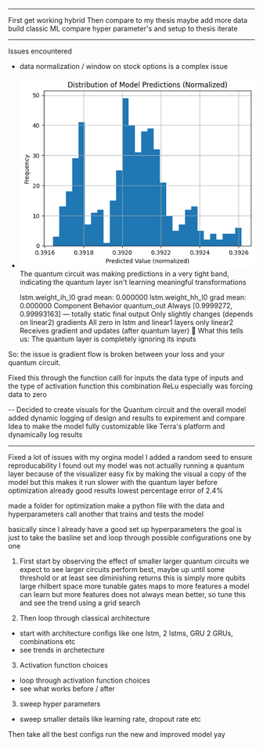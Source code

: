 
---
First get working hybrid
Then compare to my thesis 
maybe add more data 
build classic ML
compare hyper parameter's and setup to thesis
iterate

---
Issues encountered
- data normalization / window on stock options is a complex issue
- ![alt text](image.png)
    The quantum circuit was making predictions in a very tight band, indicating the quantum layer isn't learning meaningful transformations

    lstm.weight_ih_l0 grad mean: 0.000000
lstm.weight_hh_l0 grad mean: 0.000000
Component	Behavior
quantum_out	Always [0.9999272, 0.99993163] — totally static
final output	Only slightly changes (depends on linear2)
gradients	All zero in lstm and linear1 layers
only linear2	Receives gradient and updates (after quantum layer)
🧠 What this tells us:
The quantum layer is completely ignoring its inputs

So: the issue is gradient flow is broken between your loss and your quantum circuit.

Fixed this through the function calll for inputs the data type of inputs and the type of activation function
this combination ReLu especially was forcing data to zero

-- 
Decided to create visuals for the Quantum circuit and the overall model
added dynamic logging of design and results to expirement and compare
Idea to make the model fully customizable like Terra's platform and dynamically log results 

---
Fixed a lot of issues with my orgina model
I added a random seed to ensure reproducability
I found out my model was not actually running a quantum layer because of the visualizer
easy fix by making the visual a copy of the model but this makes it run slower with the quantum layer
before optimization already good results lowest percentage error of 2.4%

made a folder for optimization 
make a python file with the data and hyperparameters call another that trains and tests the model

basically since I already have a good set up hyperparameters the goal is just to take the basline set
and loop through possible configurations one by one

1. First start by observing the effect of smaller larger quantum circuits
we expect to see larger circuits perform best, maybe up until some threshold or at least see diminishing returns 
this is simply more qubits large rhilbert space more tunable gates maps to more features a model can learn
but more features does not always mean better, so tune this and see the trend using a grid search 

2. Then loop through classical architecture
 - start with architecture configs like one lstm, 2 lstms, GRU 2 GRUs, combinations etc
 - see trends in archetecture
3. Activation function choices
 - loop through activation function choices
 - see what works before / after
3. sweep hyper parameters
 - sweep smaller details like learning rate, dropout rate etc

Then take all the best configs 
run the new and improved model yay